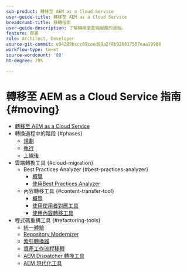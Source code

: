 ```yaml
---
sub-product: 轉移至 AEM as a Cloud Service
user-guide-title: 轉移至 AEM as a Cloud Service
breadcrumb-title: 移轉指南
user-guide-description: 了解轉換至雲端服務的過程。
feature: 部署
role: Architect, Developer
source-git-commit: e94289bccc09ceed89a2f8b926817507eaa19968
workflow-type: tm+mt
source-wordcount: '88'
ht-degree: 79%

---
```



# 轉移至 AEM as a Cloud Service 指南 {#moving}

+ [轉移至 AEM as a Cloud Service ](/help/move-to-cloud-service/home.md)
+ 轉換過程中的階段 {#phases}
   + [規劃](/help/move-to-cloud-service/planning.md)
   + [執行](/help/move-to-cloud-service/execution.md)
   + [上線後](/help/move-to-cloud-service/post-go-live.md)
+ 雲端轉換工具 {#cloud-migration}
   + Best Practices Analyzer {#best-practices-analyzer}
      + [概覽](/help/move-to-cloud-service/best-practices-analyzer/overview-best-practices-analyzer.md)
      + [使用Best Practices Analyzer](/help/move-to-cloud-service/best-practices-analyzer/using-best-practices-analyzer.md)
   + 內容轉移工具 {#content-transfer-tool}
      + [概覽](/help/move-to-cloud-service/content-transfer-tool/overview-content-transfer-tool.md)
      + [使用使用者對應工具](/help/move-to-cloud-service/content-transfer-tool/using-user-mapping-tool.md)
      + [使用內容轉移工具](/help/move-to-cloud-service/content-transfer-tool/using-content-transfer-tool.md)
+ 程式碼重構工具 {#refactoring-tools}
   + [統一體驗](/help/move-to-cloud-service/unified-experience.md)
   + [Repository Modernizer](/help/move-to-cloud-service/refactoring-tools/repo-modernizer.md)
   + [索引轉換器](/help/move-to-cloud-service/refactoring-tools/index-converter.md)
   + [資產工作流程移轉](/help/move-to-cloud-service/moving-to-aem-assets/asset-workflow-migration-tool.md)
   + [AEM Dispatcher 轉換工具](/help/move-to-cloud-service/refactoring-tools/dispatcher-transformation-utility-tools.md)
   + [AEM 現代化工具](/help/move-to-cloud-service/refactoring-tools/aem-modernization-tools.md)
